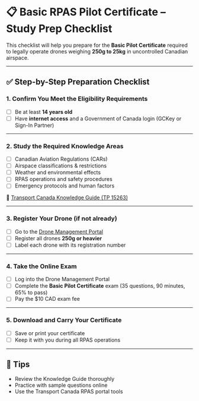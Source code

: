 
# 📋 Basic RPAS Pilot Certificate – Study Prep Checklist

This checklist will help you prepare for the **Basic Pilot Certificate** required to legally operate drones weighing **250g to 25kg** in uncontrolled Canadian airspace.

---

## ✅ Step-by-Step Preparation Checklist

### 1. Confirm You Meet the Eligibility Requirements
- [ ] Be at least **14 years old**
- [ ] Have **internet access** and a Government of Canada login (GCKey or Sign-In Partner)

---

### 2. Study the Required Knowledge Areas
- [ ] Canadian Aviation Regulations (CARs)
- [ ] Airspace classifications & restrictions
- [ ] Weather and environmental effects
- [ ] RPAS operations and safety procedures
- [ ] Emergency protocols and human factors

📘 [Transport Canada Knowledge Guide (TP 15263)](https://tc.canada.ca/sites/default/files/2025-03/TP15263_E.pdf)

---

### 3. Register Your Drone (if not already)
- [ ] Go to the [Drone Management Portal](https://tc.canada.ca/en/aviation/drone-safety/drone-management-portal)
- [ ] Register all drones **250g or heavier**
- [ ] Label each drone with its registration number

---

### 4. Take the Online Exam
- [ ] Log into the Drone Management Portal
- [ ] Complete the **Basic Pilot Certificate** exam (35 questions, 90 minutes, 65% to pass)
- [ ] Pay the $10 CAD exam fee

---

### 5. Download and Carry Your Certificate
- [ ] Save or print your certificate
- [ ] Keep it with you during all RPAS operations

---

## 🧠 Tips
- Review the Knowledge Guide thoroughly
- Practice with sample questions online
- Use the Transport Canada RPAS portal tools

